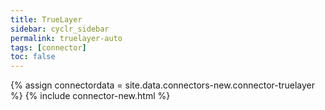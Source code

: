 ```yaml
---
title: TrueLayer
sidebar: cyclr_sidebar
permalink: truelayer-auto
tags: [connector]
toc: false
---
```

{% assign connectordata = site.data.connectors-new.connector-truelayer %}
{% include connector-new.html %}	